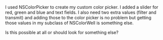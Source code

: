 

I used NSColorPicker <NSColorPickingCustom> to create my custom color picker.
I added a slider for red, green and blue and text fields.
I also need two extra values (filter and transmit) and adding those to the color picker is no problem but getting those values in my subclass of NSColorWell is something else.

Is this possible at all or should look for something else?
